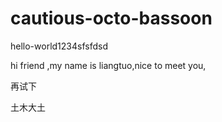 # cautious-octo-bassoon
hello-world1234sfsfdsd


hi friend ,my name is liangtuo,nice to meet you,

再试下


土木大土
